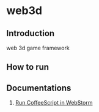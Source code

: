 # web3d

## Introduction
web 3d game framework

## How to run

## Documentations

1. [Run CoffeeScript in WebStorm](docs/Run_CoffeeScript_in_WebStorm.md)

